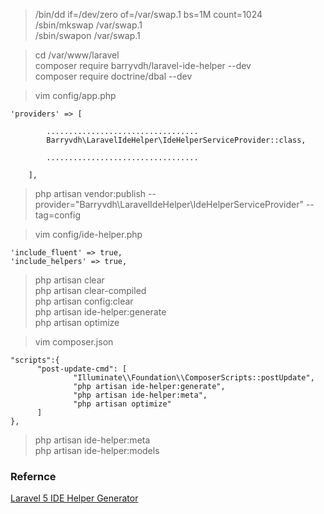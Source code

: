 >/bin/dd if=/dev/zero of=/var/swap.1 bs=1M count=1024<br>
>/sbin/mkswap /var/swap.1<br>
>/sbin/swapon /var/swap.1<br>

>cd /var/www/laravel<br>
>composer require barryvdh/laravel-ide-helper --dev<br>
>composer require doctrine/dbal --dev<br>

>vim config/app.php<br>

    'providers' => [
    
            ..................................
            Barryvdh\LaravelIdeHelper\IdeHelperServiceProvider::class,
    
            ..................................
    
        ],

>php artisan vendor:publish --provider="Barryvdh\LaravelIdeHelper\IdeHelperServiceProvider" --tag=config<br>

>vim config/ide-helper.php<br>

    'include_fluent' => true,
    'include_helpers' => true,

>php artisan clear<br>
>php artisan clear-compiled<br>
>php artisan config:clear<br>
>php artisan ide-helper:generate<br>
>php artisan optimize<br>

>vim composer.json<br>

    "scripts":{
          "post-update-cmd": [
                  "Illuminate\\Foundation\\ComposerScripts::postUpdate",
                  "php artisan ide-helper:generate",
                  "php artisan ide-helper:meta",
                  "php artisan optimize"
          ]
    },

>php artisan ide-helper:meta<br>
>php artisan ide-helper:models<br>

### Refernce
[Laravel 5 IDE Helper Generator](https://github.com/barryvdh/laravel-ide-helper)<br>
